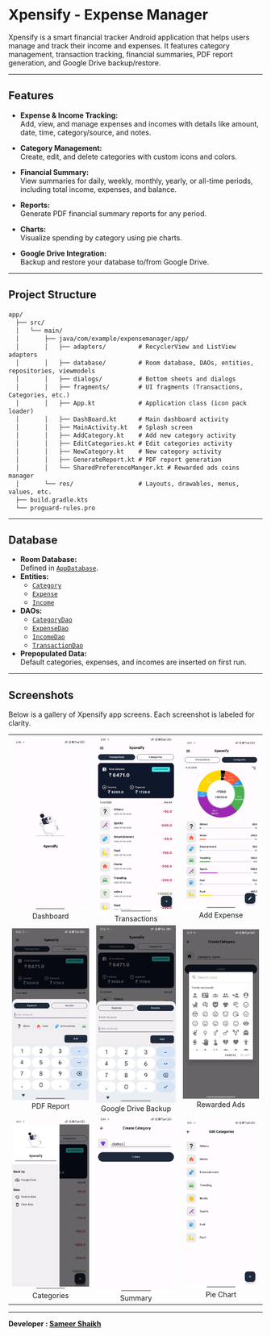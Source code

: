 # Xpensify - Expense Manager

Xpensify is a smart financial tracker Android application that helps users manage and track their income and expenses. It features category management, transaction tracking, financial summaries, PDF report generation, and Google Drive backup/restore.

---

## Features

- **Expense & Income Tracking:**  
  Add, view, and manage expenses and incomes with details like amount, date, time, category/source, and notes.

- **Category Management:**  
  Create, edit, and delete categories with custom icons and colors.

- **Financial Summary:**  
  View summaries for daily, weekly, monthly, yearly, or all-time periods, including total income, expenses, and balance.

- **Reports:**  
  Generate PDF financial summary reports for any period.

- **Charts:**  
  Visualize spending by category using pie charts.

- **Google Drive Integration:**  
  Backup and restore your database to/from Google Drive.


---

## Project Structure

```
app/
  ├── src/
  │   └── main/
  │       ├── java/com/example/expensemanager/app/
  │       │   ├── adapters/         # RecyclerView and ListView adapters
  │       │   ├── database/         # Room database, DAOs, entities, repositories, viewmodels
  │       │   ├── dialogs/          # Bottom sheets and dialogs
  │       │   ├── fragments/        # UI fragments (Transactions, Categories, etc.)
  │       │   ├── App.kt            # Application class (icon pack loader)
  │       │   ├── DashBoard.kt      # Main dashboard activity
  │       │   ├── MainActivity.kt   # Splash screen
  │       │   ├── AddCategory.kt    # Add new category activity
  │       │   ├── EditCategories.kt # Edit categories activity
  │       │   ├── NewCategory.kt    # New category activity
  │       │   ├── GenerateReport.kt # PDF report generation
  │       │   └── SharedPreferenceManger.kt # Rewarded ads coins manager
  │       └── res/                  # Layouts, drawables, menus, values, etc.
  ├── build.gradle.kts
  └── proguard-rules.pro
```

---

## Database

- **Room Database:**  
  Defined in [`AppDatabase`](app/src/main/java/com/example/expensemanager/app/database/AppDatabase.kt).
- **Entities:**  
  - [`Category`](app/src/main/java/com/example/expensemanager/app/database/Category.kt)
  - [`Expense`](app/src/main/java/com/example/expensemanager/app/database/Expense.kt)
  - [`Income`](app/src/main/java/com/example/expensemanager/app/database/Income.kt)
- **DAOs:**  
  - [`CategoryDao`](app/src/main/java/com/example/expensemanager/app/database/CategoryDao.kt)
  - [`ExpenseDao`](app/src/main/java/com/example/expensemanager/app/database/ExpenseDao.kt)
  - [`IncomeDao`](app/src/main/java/com/example/expensemanager/app/database/IncomeDao.kt)
  - [`TransactionDao`](app/src/main/java/com/example/expensemanager/app/database/TransactionDao.kt)
- **Prepopulated Data:**  
  Default categories, expenses, and incomes are inserted on first run.

---

## Screenshots

Below is a gallery of Xpensify app screens. Each screenshot is labeled for clarity.

<table>
  <tr>
    <td align="center"><img src="screenshots/home.jpeg" width="200"/><br/>Dashboard</td>
    <td align="center"><img src="screenshots/spendings.jpeg" width="200"/><br/>Transactions</td>
    <td align="center"><img src="screenshots/expenseanalysis.jpeg" width="200"/><br/>Add Expense</td>
  </tr>
    <tr>
    <td align="center"><img src="screenshots/addincome.jpeg" width="200"/><br/>PDF Report</td>
    <td align="center"><img src="screenshots/addspending.jpeg" width="200"/><br/>Google Drive Backup</td>
    <td align="center"><img src="screenshots/icon.jpeg" width="200"/><br/>Rewarded Ads</td>
  </tr>
  <tr>
    <td align="center"><img src="screenshots/sidedrawer.jpeg" width="200"/><br/>Categories</td>
    <td align="center"><img src="screenshots/newcategory.jpeg" width="200"/><br/>Summary</td>
    <td align="center"><img src="screenshots/categories.jpeg" width="200"/><br/>Pie Chart</td>
  </tr>

</table>

---

**Developer : [Sameer Shaikh](https://github.com/Sameer377/)**
